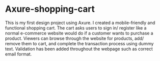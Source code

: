 # Axure-shopping-cart
This is my first design project using Axure. I created a mobile-friendly and functional shopping cart.
The cart asks users to sign in/ register like a normal e-commerce website would do if a customer wants to purchase a product. 
Viewers can browse through the website for products, add/ remove them to cart, and complete the transaction process using dummy text. 
Validation has been added throughout the webpage such as correct email format.	
